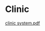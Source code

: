 # Clinic
[clinic system.pdf](https://github.com/heba919/Clinic-Desktop/files/10201931/clinic.system.pdf)
